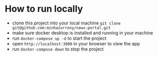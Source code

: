 # How to run locally

- clone this project into your local machine `git clone git@github.com:minhazurrony/news-portal.git`
- make sure docker desktop is installed and running in your machine
- run `docker-compose up -d` to start the project
- open `http://localhost:3000` in your browser to view the app
- run `docker-compose down` to stop the project
